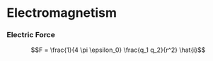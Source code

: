 # Electromagnetism

### Electric Force

$$F = \frac{1}{4 \pi \epsilon_0} \frac{q_1 q_2}{r^2} \hat{i}$$